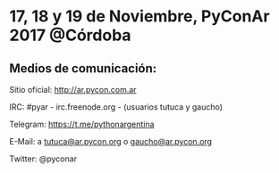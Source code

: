 17, 18 y 19 de Noviembre, PyConAr 2017 @Córdoba
===============================================


Medios de comunicación:
-----------------------

Sitio oficial: http://ar.pycon.com.ar

IRC: #pyar - irc.freenode.org - (usuarios tutuca y gaucho)

Telegram: https://t.me/pythonargentina

E-Mail: a tutuca@ar.pycon.org o gaucho@ar.pycon.org

Twitter: @pyconar
